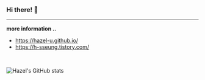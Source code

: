 ### Hi there! 👋
---

**more information ..**
* https://hazel-u.github.io/
* https://h-sseung.tistory.com/
<br>

![Hazel's GitHub stats](https://github-readme-stats.vercel.app/api?username=Hazel-u&show_icons=true&theme=onedark)
